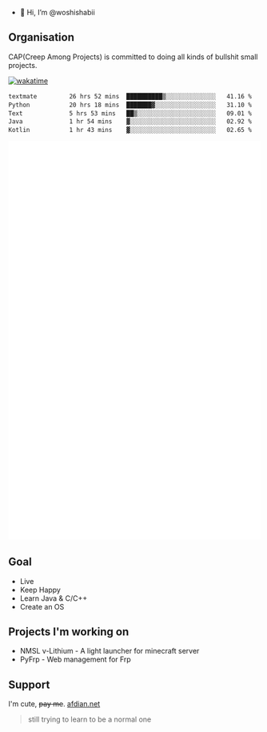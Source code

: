 - 👋 Hi, I’m @woshishabii

## Organisation

CAP(Creep Among Projects) is committed to doing all kinds of bullshit small projects.

[![wakatime](https://wakatime.com/badge/user/34d02784-acc1-4a16-82d7-33fdb53c4ed6.svg)](https://wakatime.com/@34d02784-acc1-4a16-82d7-33fdb53c4ed6)

<!--START_SECTION:waka-->

```txt
textmate         26 hrs 52 mins  ██████████▒░░░░░░░░░░░░░░   41.16 %
Python           20 hrs 18 mins  ███████▓░░░░░░░░░░░░░░░░░   31.10 %
Text             5 hrs 53 mins   ██▒░░░░░░░░░░░░░░░░░░░░░░   09.01 %
Java             1 hr 54 mins    ▓░░░░░░░░░░░░░░░░░░░░░░░░   02.92 %
Kotlin           1 hr 43 mins    ▓░░░░░░░░░░░░░░░░░░░░░░░░   02.65 %
```

<!--END_SECTION:waka-->

![card](https://github.com/woshishabii/netease-cloud-music-card/blob/main/card.svg)

## Goal
- Live
- Keep Happy
- Learn Java & C/C++
- Create an OS

## Projects I'm working on

- NMSL v-Lithium - A light launcher for minecraft server
- PyFrp - Web management for Frp


## Support
I'm cute, ~~pay me~~.
[afdian.net](https://afdian.net/a/woshishabi)

> still trying to learn to be a normal one

<!---
woshishabii/woshishabii is a ✨ special ✨ repository because its `README.md` (this file) appears on your GitHub profile.
You can click the Preview link to take a look at your changes.
--->
